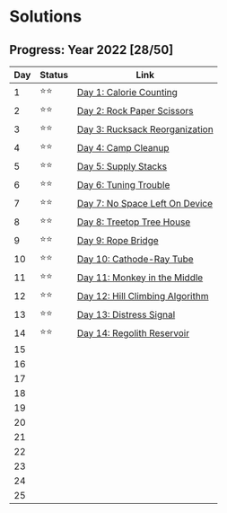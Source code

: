 # Solutions

## Progress: Year 2022 [28/50]

| Day  | Status | Link |
| --- | --- | --- |
| 1  | ⭐⭐ | [Day 1: Calorie Counting](day1) |
| 2  | ⭐⭐ | [Day 2: Rock Paper Scissors](day2) |
| 3  | ⭐⭐ | [Day 3: Rucksack Reorganization](day3) |
| 4  | ⭐⭐ | [Day 4: Camp Cleanup](day4) |
| 5  | ⭐⭐ | [Day 5: Supply Stacks](day5) |
| 6  | ⭐⭐ | [Day 6: Tuning Trouble](day6) |
| 7  | ⭐⭐ | [Day 7: No Space Left On Device](day7) |
| 8  | ⭐⭐ | [Day 8: Treetop Tree House](day8) |
| 9  | ⭐⭐ | [Day 9: Rope Bridge](day9) |
| 10 | ⭐⭐ | [Day 10: Cathode-Ray Tube](day10) |
| 11 | ⭐⭐ | [Day 11: Monkey in the Middle](day11) |
| 12 | ⭐⭐ | [Day 12: Hill Climbing Algorithm](day12) |
| 13 | ⭐⭐ | [Day 13: Distress Signal](day13) |
| 14 | ⭐⭐ | [Day 14: Regolith Reservoir](day14) |
| 15 |  | 
| 16 |  | 
| 17 |  | 
| 18 |  | 
| 19 |  | 
| 20 |  | 
| 21 |  | 
| 22 |  | 
| 23 |  | 
| 24 |  | 
| 25 |  | 
